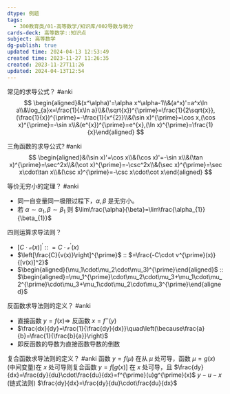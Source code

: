 ```yaml
---
dtype: 例题
tags:
  - 300教育类/01-高等数学/知识库/002导数与微分
cards-deck: 高等数学::知识点
subject: 高等数学
dg-publish: true
updated time: 2024-04-13 12:53:49
created time: 2023-11-27 11:26:35
created: 2023-11-27T11:26
updated: 2024-04-13T12:54
---
```

常见的求导公式？ #anki 
$$
\begin{aligned}&(x^\alpha)'=\alpha x^\alpha-1\\&(a^x)'=a^x\ln a\\&\log_{a}x=\frac{1}{x\ln a}\\&(\sqrt{x})^{\prime}=\frac{1}{2\sqrt{x}},(\frac{1}{x})^{\prime}=-\frac{1}{x^{2}}\\&(\sin x)^{\prime}=\cos x,(\cos x)^{\prime}=-\sin x\\&(e^{x})^{\prime}=e^{x},(\ln x)^{\prime}=\frac{1}{x}\end{aligned}
$$

三角函数的求导公式? #anki 
$$
\begin{aligned}&(\sin x)'=\cos x\\&(\cos x)'=-\sin x\\&(\tan x)^{\prime}=\sec^2x\\&(\cot x)^{\prime}=-\csc^2x\\&(\sec x)^{\prime}=\sec x\cdot\tan x\\&(\csc x)^{\prime}=-\csc x\cdot\cot x\end{aligned}
$$

等价无穷小的定理？ #anki 
- 同一自变量同一极限过程下，$\alpha,\beta$ 是无穷小。
- 若 $\alpha \sim\alpha_{1},\beta \sim\beta_{1}$ 则 $\lim\frac{\alpha}{\beta}=\lim\frac{\alpha_{1}}{\beta_{1}}$


四则运算求导法则？
- $\left[C\cdot\mathcal{v}(x)\right]^{\prime}$ :: $=C\cdot\mathcal{v}^{\prime}(x)$
- $\left[\frac{C}{v(x)}\right]^{\prime}$ :: $=\frac{-C\cdot v^{\prime}(x)}{[v(x)]^2}$
- $\begin{aligned}(\mu_1\cdot\mu_2\cdot\mu_3)^{\prime}\end{aligned}$ :: $\begin{aligned}=\mu_1^{\prime}\cdot\mu_2\cdot\mu_3+\mu_1\cdot\mu_2^{\prime}\cdot\mu_3+\mu_1\cdot\mu_2\cdot\mu_3^{\prime}\end{aligned}$

反函数求导法则的定义？ #anki 
- 直接函数 $y=f(x)\Rightarrow$ 反函数 $x=f^-(y)$  
- $\frac{dx}{dy}=\frac{1}{\frac{dy}{dx}}\quad\left(\because\frac{a}{b}=\frac{1}{\frac{b}{a}}\right)$
- 即反函数的导数为直接函数导数的倒数

复合函数求导法则的定义？ #anki 
函数 $y=f(\mu)$ 在从 $\mu$ 处可导，函数 $\mu=g(x)$ (中间变量)在 $x$ 处可导则复合函数 $y=f[g(x)]$ 在 $x$ 处可导，且
$\frac{dy}{dx}=\frac{dy}{du}\cdot\frac{du}{dx}=f^{\prime}(u)g^{\prime}(x)$
$y-u-x$  (链式法则)
$\frac{dy}{dx}=\frac{dy}{du}\cdot\frac{du}{dx}$